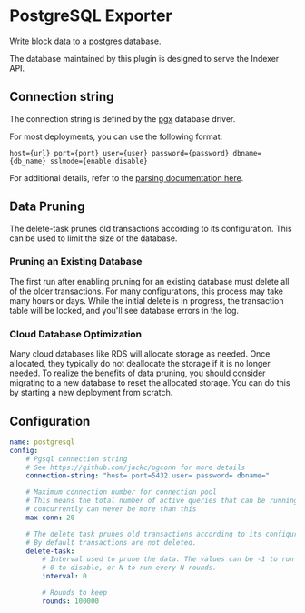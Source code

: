 # PostgreSQL Exporter

Write block data to a postgres database.

The database maintained by this plugin is designed to serve the Indexer API.

## Connection string

The connection string is defined by the [pgx](https://github.com/jackc/pgconn) database driver.

For most deployments, you can use the following format:
```
host={url} port={port} user={user} password={password} dbname={db_name} sslmode={enable|disable}
```

For additional details, refer to the [parsing documentation here](https://pkg.go.dev/github.com/jackc/pgx/v4/pgxpool@v4.11.0#ParseConfig).

## Data Pruning

The delete-task prunes old transactions according to its configuration. This can be used to limit the size of the database.

### Pruning an Existing Database

The first run after enabling pruning for an existing database must delete all of the older transactions. For many configurations, this process may take many hours or days. While the initial delete is in progress, the transaction table will be locked, and you'll see database errors in the log.

### Cloud Database Optimization

Many cloud databases like RDS will allocate storage as needed. Once allocated, they typically do not deallocate the storage if it is no longer needed. To realize the benefits of data pruning, you should consider migrating to a new database to reset the allocated storage. You can do this by starting a new deployment from scratch.

## Configuration
```yml @sample.yaml
name: postgresql
config:
    # Pgsql connection string
    # See https://github.com/jackc/pgconn for more details
    connection-string: "host= port=5432 user= password= dbname="

    # Maximum connection number for connection pool
    # This means the total number of active queries that can be running
    # concurrently can never be more than this
    max-conn: 20

    # The delete task prunes old transactions according to its configuration.
    # By default transactions are not deleted.
    delete-task:
        # Interval used to prune the data. The values can be -1 to run at startup,
        # 0 to disable, or N to run every N rounds.
        interval: 0

        # Rounds to keep
        rounds: 100000
```
